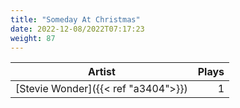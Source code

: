```yaml
---
title: "Someday At Christmas"
date: 2022-12-08/2022T07:17:23
weight: 87
---
```




 Artist | Plays 
----- | -----:
[Stevie Wonder]({{< ref "a3404">}}) | 1
